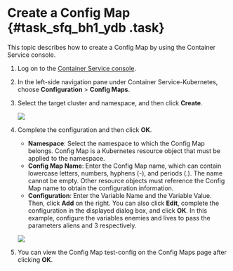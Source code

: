 # Create a Config Map {#task_sfq_bh1_ydb .task}

This topic describes how to create a Config Map by using the Container Service console.

1.  Log on to the [Container Service console](https://partners-intl.console.aliyun.com/#/cs).
2.  In the left-side navigation pane under Container Service-Kubernetes, choose **Configuration** \> **Config Maps**.
3.  Select the target cluster and namespace, and then click **Create**. 

    ![](http://static-aliyun-doc.oss-cn-hangzhou.aliyuncs.com/assets/img/16496/156082199110307_en-US.png)

4.  Complete the configuration and then click **OK**. 

    -   **Namespace**: Select the namespace to which the Config Map belongs. Config Map is a Kubernetes resource object that must be applied to the namespace.
    -   **Config Map Name**: Enter the Config Map name, which can contain lowercase letters, numbers, hyphens \(-\), and periods \(.\). The name cannot be empty. Other resource objects must reference the Config Map name to obtain the configuration information.
    -   **Configuration**: Enter the Variable Name and the Variable Value. Then, click **Add** on the right. You can also click **Edit**, complete the configuration in the displayed dialog box, and click **OK**.
    In this example, configure the variables enemies and lives to pass the parameters aliens and 3 respectively.

    ![](http://static-aliyun-doc.oss-cn-hangzhou.aliyuncs.com/assets/img/16496/156082199110308_en-US.png)

5.  You can view the Config Map test-config on the Config Maps page after clicking **OK**.

